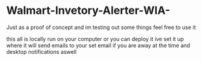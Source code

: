 # Walmart-Invetory-Alerter-WIA-
Just as a proof of concept and im testing out some things feel free to use it

this all is locally run on your computer or you can deploy it
ive set it up where it will send emails to your set email if you are away at the time and desktop notifications aswell

